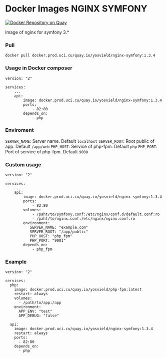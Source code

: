 Docker Images NGINX SYMFONY
========================
[![Docker Repository on Quay](https://quay.io/repository/yosvield/nginx-symfony/status "Docker Repository on Quay")](https://quay.io/repository/yosvield/nginx-symfony)

Image of nginx for symfony 3.*
### Pull
`docker pull docker.prod.uci.cu/quay.io/yosvield/nginx-symfony:1.3.4`

### Usage in Docker composer 
```
version: "2"

services:
    ...
    api:
        image: docker.prod.uci.cu/quay.io/yosvield/nginx-symfony:1.3.4
        ports:
            - 82:80
        depends_on:
            - php
```

### Enviroment
`SERVER_NAME`: Server name. Default `localhost`
`SERVER_ROOT`: Root public of app. Default `/app/web`
`PHP_HOST`: Service of php-fpm. Default `php`
`PHP_PORT`: Port of service of php-fpm. Default `9000`

### Custom usage
```
version: "2"

services:
    ...
    api:
        image: docker.prod.uci.cu/quay.io/yosvield/nginx-symfony:1.3.4
        ports:
            - 82:80
        volumes:
            - /paht/to/symfony.conf:/etc/nginx/conf.d/default.conf:ro
            - /paht/to/nginx.conf:/etc/nginx/nginx.conf:ro
        environment:
           SERVER_NAME: "example.com"    
           SERVER_ROOT: "/app/public"    
           PHP_HOST: "php_fpm"    
           PHP_PORT: "9001"    
        depends_on:
            - php_fpm
```

### Example
```
version: "2"

services:
  php:
    image: docker.prod.uci.cu/quay.io/yosvield/php-fpm:latest
    restart: always
    volumes:
      - /path/to/app:/app
    environment:
      APP_ENV: "test"
      APP_DEBUG: "false"
      
  api:
    image: docker.prod.uci.cu/quay.io/yosvield/nginx-symfony:1.3.4
    restart: always
    ports:
      - 82:80
    depends_on:
      - php
```